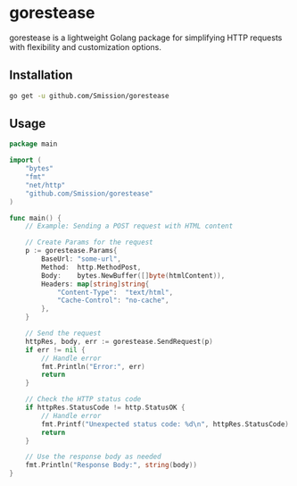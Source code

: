 
# gorestease

gorestease is a lightweight Golang package for simplifying HTTP requests with flexibility and customization options.

## Installation

```bash
go get -u github.com/Smission/gorestease
```

## Usage

```go
package main

import (
	"bytes"
	"fmt"
	"net/http"
	"github.com/Smission/gorestease"
)

func main() {
    // Example: Sending a POST request with HTML content

    // Create Params for the request
    p := gorestease.Params{
        BaseUrl: "some-url",
        Method:  http.MethodPost,
        Body:    bytes.NewBuffer([]byte(htmlContent)),
        Headers: map[string]string{
            "Content-Type":  "text/html",
            "Cache-Control": "no-cache",
        },
    }

    // Send the request
    httpRes, body, err := gorestease.SendRequest(p)
    if err != nil {
        // Handle error
        fmt.Println("Error:", err)
        return
    }

    // Check the HTTP status code
    if httpRes.StatusCode != http.StatusOK {
        // Handle error
        fmt.Printf("Unexpected status code: %d\n", httpRes.StatusCode)
        return
    }

    // Use the response body as needed
    fmt.Println("Response Body:", string(body))
}
```
